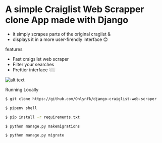 # A simple Craiglist Web Scrapper clone App  made with Django

 - it simply scrapes parts of the original craglist &
 - displays it in a more user-firendly interface 😊

features
- Fast craigslist web scraper
- Filter your searches
- Prettier interface 👇🏼

![alt text](https://github.com/Onlynfk/django-craigslist-clone/blob/master/app-image.png?raw=true)

Running Locally
```sh
$ git clone https://github.com/Onlynfk/django-craiglist-web-scraper

$ pipenv shell

$ pip install -r requirements.txt

$ python manage.py makemigrations

$ python manage.py migrate

```
